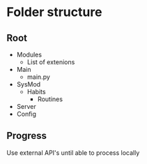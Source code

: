 # Folder structure

## Root
- Modules
  - List of extenions
- Main
  - main.py
- SysMod
  - Habits
    - Routines
- Server
- Config


## Progress
Use external API's until able to process locally